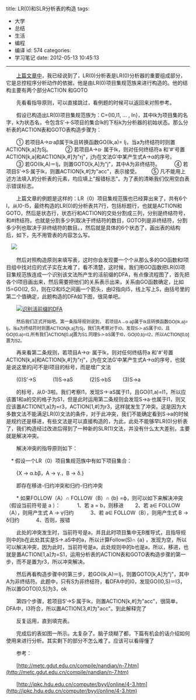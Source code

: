 title: LR(0)和SLR分析表的构造
tags:
  - 大学
  - 总结
  - 生活
  - 编程
  - 编译
id: 574
categories:
  - 学习笔记
date: 2012-05-13 10:45:13
---

　　[上篇文章中](http://leaver.me/archives/548.html)，我已经说到了，LR(0)分析表是LR(0)分析器的重要组成部分，它是总控程序分析动作的依据，他是由LR(0)项目集规范族来进行构造的。他的结构主要有两个部分ACTION 和GOTO

　　先看看指导原则，可以直接跳过，看例题的时候可以返回来对照参考。

　　假设已构造出LR(0)项目集规范族为：C={I0,I1, … , In}，其中Ik为项目集的名字，k为状态名，令包含S′→·S项目的集合Ik的下标k为分析器的初始状态。那么分析表的ACTION表和GOTO表构造步骤为：

　　① 若项目A→α·aβ属于Ik且转换函数GO(Ik,a)= Ij，当a为终结符时则置ACTION[k,a]为Sj。　
　　② 若项目A→α· 属于Ik，则对任何终结符a 和'#'号置ACTION[k,a]和ACTION[k,#]为"rj"，j为在文法G′中某产生式A→α的序号。
　　③ 若GO(Ik,A)＝Ij，则置GOTO[k,A]为"j"，其中A为非终结符。　
　　④ 若项目S′→S·属于Ik，则置ACTION[k,#]为"acc"，表示接受。
　　⑤ 凡不能用上述方法填入的分析表的元素，均应填上"报错标志"。为了表的清晰我们仅用空白表示错误标志。

　　上篇文章的例题是这样的：LR（0）项目集规范簇也已经算出来了，共有6个I，从I0-I5，最终构造的LR(0)的分析表共7行，包括标题行，也就是ACTION和GOTO，然后是状态行，状态行和ACTION的交处分割成三列，分别是终结符号，和#终结符。也就是分割多少列取决于终结符的数目，GOTO列是非终结符，分割多少列也取决于非终结符的数目。，然后就是具体的6个状态了，画出表的结构后，如下，先不用管表的内容怎么写。

　[![](/images/0f0ac59f4cab73039ae7f5aecb327def5665da13.jpg)](http://leaverimage.b0.upaiyun.com/21422_o.jpg)

　　然后对照构造原则来填写表，这时你会发现要一个个从那么多的GO函数和I项目组中找对应的式子实在太难了，看不清楚，这时候，我们用GO函数把LR(0)项目集规范族连成一个识别该文法所产生的活前缀的DFA，有点像流程图了，首先把各个I项目画出来，然后需要把他们的关系表示出来，关系由GO函数确定，比如I5=GO(I2, S)，则在I2和I5之间画一个箭头，由I2指向I5，线上写上S，由括号里的第二个值确定，此题构造的DFA如下图，很简单吧。

　　[![](/images/ "识别活前缀的DFA")](http://leaverimage.b0.upaiyun.com/21397_o.jpg)

　　<span style="font-family: Verdana, Arial, Helvetica, sans-serif;"><span style="font-size: 12px; line-height: normal;">然后我们正式开始吧。第一条指导规则说到， 若项目A→α·aβ属于Ik且转换函数GO(Ik,a)= Ij，当a为终结符时则置ACTION[k,a]为Sj，我们先考察对于I0，发现S-&gt;·aS属于I0，且GO(I0,a)=I1,所有我们ACTION[0,a]置为S1.同理S-&gt;·bS属于I0，GO(I0,b)=I2，所以ACTION[0,b]置为S2。</span></span>

　　再来看第二条规则，若项目A→α· 属于Ik，则对任何终结符a 和'#'号置ACTION[k,a]和ACTION[k,#]为"rj"，j为在文法G′中某产生式A→α的序号，也就是说这里的j可不是I项目的标号，而是增广文法

　　(0)S’→S　
　　(1)S→aS　
　　(2)S→bS
　　(3)S→a

　　的标号，从0-3啦。我们考察I1，发现S→·aS属于I1，且GO(I1,a)=I1，所以应该置1和a的交的格子为S1，但是此时运用第二条规则会发现S-&gt;a·也属于I1，则又应该置ACTION[1,a]为=r3，ACTION[1,#]为r3，这样就发生了冲突。这是因为大多数文法不能满足LR(0)文法的条件，对于此冲突，我们不能确定看到S-&gt;a的时候是规约还是移进，有些文法是可以直接构造的，为此，此处不能够早LR(0)分析表了，我们构造经过改进后得到了一种新的SLR(1)文法，并没有什么太大差别，主要就是解决冲突。

　　解决冲突的指导原则如下：

　* 假设一个LR（0）项目集规范族中有如下项目集合：

　　{X → α.bβ，A → γ.，B → δ.}

　　即存在移进-归约冲突和归约-归约冲突

　　* 如果FOLLOW（A）∩ FOLLOW（B）∩ {b} =ф，则可以如下来解决冲突（假设当前符号是 a ）：　
　　1、若 a = b，则移进
　　2、若 a∈ FOLLOW（A），则用产生式 A → γ归约　
　　3、若 a∈ FOLLOW（B），则用产生式 B → δ归约　
　　4、否则，报错

　　此处的冲突发生时，当前符号是a，并且此时项目集中无B推导式，且指导规则中的b在此处其实是S-&gt;.aS中的a，所以计算Follow(S)∩ {a} ，发现为空，所以可以解决冲突，因为此时，当前符号是a，此处规则中的b也是a，所以，移进，也就是置ACTION[1,a]为=S1，运用分析表的ACTION表和GOTO表构造步骤的第一步，而不是置为r3，所以冲突解决。

　　然后再看构造步骤中的第三步，若GO(Ik,A)＝Ij，则置GOTO[k,A]为"j"，其中A为非终结符。此题中，只有S为非终结符，看DFA中的I0，发现GO(I0,S)＝I3，所以置GOTO[0,S]为3，ok

　　第四个步骤，若项目S′→S·属于Ik，则置ACTION[k,#]为"acc"，很简单，DFA中，I3符合，所以置ACTION[3,#]为"acc"。到此解释完了

　　反复运用，直到填完表。

　　完成后的表如图一所示。太复杂了。脑子烧糊了都，下篇有机会的话介绍如何使用来进行分析。其实剩下的部分不怎么难了。应该可以看得懂了

　　参考：

　　[http://metc.gdut.edu.cn/compile/nandian/n-7.htm](http://metc.gdut.edu.cn/compile/nandian/n-7.htm)

　　[http://jpkc.hdu.edu.cn/computer/byyl/online/4-3.htm](http://jpkc.hdu.edu.cn/computer/byyl/online/4-3.htm)
